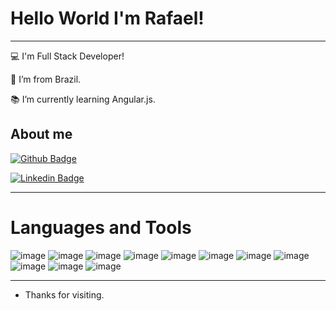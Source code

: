 <h1>Hello World I'm Rafael!</h1>

 <hr>

:computer: I'm Full Stack Developer!

:house_with_garden: I’m from Brazil.

:books: I’m currently learning Angular.js.
 

## About me

[![Github Badge](https://img.shields.io/badge/-Github-000?style=flat-square&logo=Github&logoColor=white&link=https://github.com/rafael-men)](https://github.com/rafael-men)

[![Linkedin Badge](https://img.shields.io/badge/-LinkedIn-blue?style=flat-square&logo=Linkedin&logoColor=white&link=https://www.linkedin.com/in/rafael-menezes-58a6b3274/)](https://www.linkedin.com/in/rafael-menezes-58a6b3274/)

----------------------------------------------------------------------------------

<h1>Languages and Tools</h1>

![image]({https://img.shields.io/badge/MongoDB-4EA94B?style=for-the-badge&logo=mongodb&logoColor=white})
![image]({https://img.shields.io/badge/MySQL-005C84?style=for-the-badge&logo=mysql&logoColor=white}) 
![image]({https://img.shields.io/badge/Oracle-F80000?style=for-the-badge&logo=Oracle&logoColor=white}) 
![image](https://img.shields.io/badge/Kali_Linux-557C94?style=for-the-badge&logo=kali-linux&logoColor=white)
![image]({https://img.shields.io/badge/HTML5-E34F26?style=for-the-badge&logo=html5&logoColor=white}) 
![image]({https://img.shields.io/badge/CSS3-1572B6?style=for-the-badge&logo=css3&logoColor=white}) 
![image]({https://img.shields.io/badge/JavaScript-323330?style=for-the-badge&logo=javascript&logoColor=F7DF1E}) 
![image]({https://img.shields.io/badge/Vue%20js-35495E?style=for-the-badge&logo=vuedotjs&logoColor=4FC08D}) 
![image]({https://img.shields.io/badge/Node%20js-339933?style=for-the-badge&logo=nodedotjs&logoColor=white})
![image]({https://img.shields.io/badge/React-20232A?style=for-the-badge&logo=react&logoColor=61DAFB}) 
![image]({https://img.shields.io/badge/Spring_Boot-F2F4F9?style=for-the-badge&logo=spring-boot})

----------------------------------------------------------------------------------

- Thanks for visiting.

